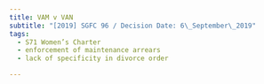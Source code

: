 ```yaml
---
title: VAM v VAN
subtitle: "[2019] SGFC 96 / Decision Date: 6\_September\_2019"
tags:
  - S71 Women’s Charter
  - enforcement of maintenance arrears
  - lack of specificity in divorce order

---
```

